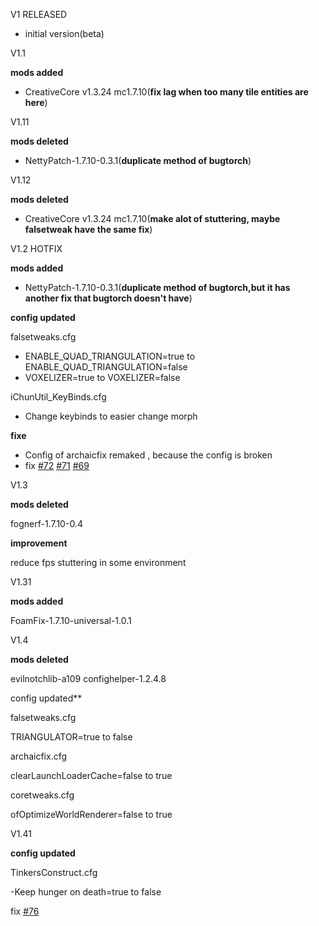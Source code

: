 V1 RELEASED

* initial version(beta)

V1.1

**mods added**

* CreativeCore v1.3.24 mc1.7.10(**fix lag when too many tile entities are here**)

V1.11

**mods deleted**

* NettyPatch-1.7.10-0.3.1(**duplicate method of bugtorch**)

V1.12

**mods deleted**

* CreativeCore v1.3.24 mc1.7.10(**make alot of stuttering, maybe falsetweak have the same fix**)

V1.2 HOTFIX

**mods added**

* NettyPatch-1.7.10-0.3.1(**duplicate method of bugtorch,but it has another fix that bugtorch doesn't have**)

**config updated**

falsetweaks.cfg

* ENABLE_QUAD_TRIANGULATION=true to ENABLE_QUAD_TRIANGULATION=false
* VOXELIZER=true to VOXELIZER=false

iChunUtil_KeyBinds.cfg

* Change keybinds to easier change morph

**fixe**

* Config of archaicfix remaked , because the config is broken
* fix [#72](https://github.com/quentin452/private-minecraft-modpack/issues/72)  [#71](https://github.com/quentin452/private-minecraft-modpack/issues/71) [#69](https://github.com/quentin452/private-minecraft-modpack/issues/69)

V1.3

**mods deleted**

fognerf-1.7.10-0.4

**improvement**

reduce fps stuttering in some environment

V1.31

**mods added**

FoamFix-1.7.10-universal-1.0.1

V1.4

**mods deleted**

evilnotchlib-a109
confighelper-1.2.4.8

config updated**

falsetweaks.cfg

TRIANGULATOR=true to false

archaicfix.cfg

clearLaunchLoaderCache=false to true

coretweaks.cfg

ofOptimizeWorldRenderer=false to true

V1.41

**config updated**

TinkersConstruct.cfg

-Keep hunger on death=true to false

fix [#76](https://github.com/quentin452/private-minecraft-modpack/issues/76)
